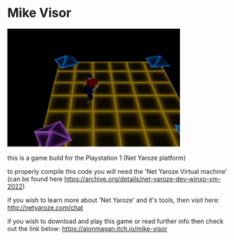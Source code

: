 # Mike Visor
![](https://github.com/Aionmagan/MikeVisor_PSX/blob/master/preview.gif)

this is a game build for the Playstation 1 (Net Yaroze platform)

to properly compile this code you will need the 
'Net Yaroze Virtual machine' 
(can be found here https://archive.org/details/net-yaroze-dev-winxp-vm-2022)

if you wish to learn more about 'Net Yaroze' and it's tools, 
then visit here: http://netyaroze.com/chat

if you wish to download and play this game or read further info
then check out the link below: 
https://aionmagan.itch.io/mike-visor
